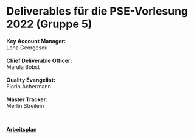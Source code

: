 # Deliverables für die PSE-Vorlesung 2022 (Gruppe 5)
<b></b>
<p>
  <b>Key Account Manager:</b><br> Lena Georgescu  <br><br>
  <b>Chief Deliverable Officer:</b><br> Marula Bobst <br><br>
  <b>Quality Evangelist:</b><br> Florin Achermann <br><br>
  <b>Master Tracker:</b><br> Merlin Streilein <br>
 
  </p>
  
  <br>
  
 <a href="https://trello.com/pse193/account" target="_blank"> <b>Arbeitsplan</b> </a>


